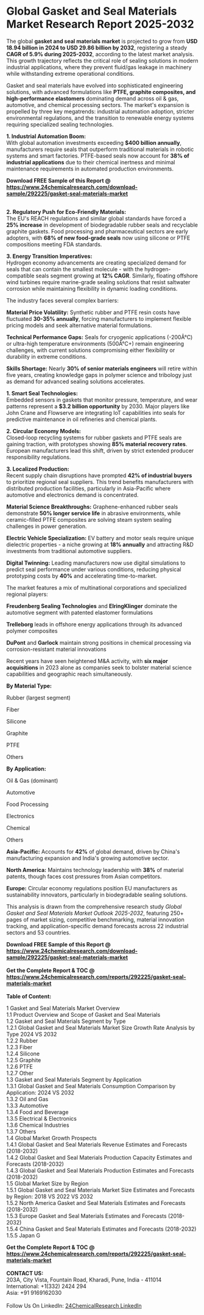 <h1>Global Gasket and Seal Materials Market Research Report 2025-2032</h1><p>The global <strong>gasket and seal materials market</strong> is projected to grow from <strong>USD 18.94 billion in 2024 to USD 29.86 billion by 2032</strong>, registering a steady <strong>CAGR of 5.9% during 2025-2032</strong>, according to the latest market analysis. This growth trajectory reflects the critical role of sealing solutions in modern industrial applications, where they prevent fluid/gas leakage in machinery while withstanding extreme operational conditions.</p><p>Gasket and seal materials have evolved into sophisticated engineering solutions, with advanced formulations like <strong>PTFE, graphite composites, and high-performance elastomers</strong> dominating demand across oil &amp; gas, automotive, and chemical processing sectors. The market's expansion is propelled by three key megatrends: industrial automation adoption, stricter environmental regulations, and the transition to renewable energy systems requiring specialized sealing technologies.</p><p><strong>1. Industrial Automation Boom:</strong><br>
With global automation investments exceeding <strong>$400 billion annually</strong>, manufacturers require seals that outperform traditional materials in robotic systems and smart factories. PTFE-based seals now account for <strong>38% of industrial applications</strong> due to their chemical inertness and minimal maintenance requirements in automated production environments.</p><div><b>Download FREE Sample of this Report @ 
            <a href="https://www.24chemicalresearch.com/download-sample/292225/gasket-seal-materials-market">
            https://www.24chemicalresearch.com/download-sample/292225/gasket-seal-materials-market</a></b></div><br><p><strong>2. Regulatory Push for Eco-Friendly Materials:</strong><br>
The EU's REACH regulations and similar global standards have forced a <strong>25% increase</strong> in development of biodegradable rubber seals and recyclable graphite gaskets. Food processing and pharmaceutical sectors are early adopters, with <strong>68% of new food-grade seals</strong> now using silicone or PTFE compositions meeting FDA standards.</p><p><strong>3. Energy Transition Imperatives:</strong><br>
Hydrogen economy advancements are creating specialized demand for seals that can contain the smallest molecule - with the hydrogen-compatible seals segment growing at <strong>12% CAGR</strong>. Similarly, floating offshore wind turbines require marine-grade sealing solutions that resist saltwater corrosion while maintaining flexibility in dynamic loading conditions.</p><p>The industry faces several complex barriers:</p><p><strong>Material Price Volatility:</strong> Synthetic rubber and PTFE resin costs have fluctuated <strong>30-35% annually</strong>, forcing manufacturers to implement flexible pricing models and seek alternative material formulations.</p><p><strong>Technical Performance Gaps:</strong> Seals for cryogenic applications (-200Â°C) or ultra-high temperature environments (500Â°C+) remain engineering challenges, with current solutions compromising either flexibility or durability in extreme conditions.</p><p><strong>Skills Shortage:</strong> Nearly <strong>30% of senior materials engineers</strong> will retire within five years, creating knowledge gaps in polymer science and tribology just as demand for advanced sealing solutions accelerates.</p><p><strong>1. Smart Seal Technologies:</strong><br>
Embedded sensors in gaskets that monitor pressure, temperature, and wear patterns represent a <strong>$3.2 billion opportunity</strong> by 2030. Major players like John Crane and Flowserve are integrating IoT capabilities into seals for predictive maintenance in oil refineries and chemical plants.</p><p><strong>2. Circular Economy Models:</strong><br>
Closed-loop recycling systems for rubber gaskets and PTFE seals are gaining traction, with prototypes showing <strong>85% material recovery rates</strong>. European manufacturers lead this shift, driven by strict extended producer responsibility regulations.</p><p><strong>3. Localized Production:</strong><br>
Recent supply chain disruptions have prompted <strong>42% of industrial buyers</strong> to prioritize regional seal suppliers. This trend benefits manufacturers with distributed production facilities, particularly in Asia-Pacific where automotive and electronics demand is concentrated.</p><p><strong>Material Science Breakthroughs:</strong> Graphene-enhanced rubber seals demonstrate <strong>50% longer service life</strong> in abrasive environments, while ceramic-filled PTFE composites are solving steam system sealing challenges in power generation.</p><p><strong>Electric Vehicle Specialization:</strong> EV battery and motor seals require unique dielectric properties - a niche growing at <strong>18% annually</strong> and attracting R&amp;D investments from traditional automotive suppliers.</p><p><strong>Digital Twinning:</strong> Leading manufacturers now use digital simulations to predict seal performance under various conditions, reducing physical prototyping costs by <strong>40%</strong> and accelerating time-to-market.</p><p>The market features a mix of multinational corporations and specialized regional players:</p><p><strong>Freudenberg Sealing Technologies</strong> and <strong>ElringKlinger</strong> dominate the automotive segment with patented elastomer formulations</p><p><strong>Trelleborg</strong> leads in offshore energy applications through its advanced polymer composites</p><p><strong>DuPont</strong> and <strong>Garlock</strong> maintain strong positions in chemical processing via corrosion-resistant material innovations</p><p>Recent years have seen heightened M&amp;A activity, with <strong>six major acquisitions</strong> in 2023 alone as companies seek to bolster material science capabilities and geographic reach simultaneously.</p><p><strong>By Material Type:</strong></p><p>Rubber (largest segment)</p><p>Fiber</p><p>Silicone</p><p>Graphite</p><p>PTFE</p><p>Others</p><p><strong>By Application:</strong></p><p>Oil &amp; Gas (dominant)</p><p>Automotive</p><p>Food Processing</p><p>Electronics</p><p>Chemical</p><p>Others</p><p><strong>Asia-Pacific:</strong> Accounts for <strong>42%</strong> of global demand, driven by China's manufacturing expansion and India's growing automotive sector.</p><p><strong>North America:</strong> Maintains technology leadership with <strong>38%</strong> of material patents, though faces cost pressures from Asian competitors.</p><p><strong>Europe:</strong> Circular economy regulations position EU manufacturers as sustainability innovators, particularly in biodegradable sealing solutions.</p><p>This analysis is drawn from the comprehensive research study <em>Global Gasket and Seal Materials Market Outlook 2025-2032</em>, featuring 250+ pages of market sizing, competitive benchmarking, material innovation tracking, and application-specific demand forecasts across 22 industrial sectors and 53 countries.</p><div><b>Download FREE Sample of this Report @ 
            <a href="https://www.24chemicalresearch.com/download-sample/292225/gasket-seal-materials-market">
            https://www.24chemicalresearch.com/download-sample/292225/gasket-seal-materials-market</a></b></div><br><div><b>Get the Complete Report & TOC @ 
            <a href="https://www.24chemicalresearch.com/reports/292225/gasket-seal-materials-market">
            https://www.24chemicalresearch.com/reports/292225/gasket-seal-materials-market</a></b></div><br>
            <b>Table of Content:</b><p>1 Gasket and Seal Materials Market Overview<br />
    1.1 Product Overview and Scope of Gasket and Seal Materials<br />
    1.2 Gasket and Seal Materials Segment by Type<br />
        1.2.1 Global Gasket and Seal Materials Market Size Growth Rate Analysis by Type 2024 VS 2032<br />
        1.2.2 Rubber<br />
        1.2.3 Fiber<br />
        1.2.4 Silicone<br />
        1.2.5 Graphite<br />
        1.2.6 PTFE<br />
        1.2.7 Other<br />
    1.3 Gasket and Seal Materials Segment by Application<br />
        1.3.1 Global Gasket and Seal Materials Consumption Comparison by Application: 2024 VS 2032<br />
        1.3.2 Oil and Gas<br />
        1.3.3 Automotive<br />
        1.3.4 Food and Beverage<br />
        1.3.5 Electrical & Electronics<br />
        1.3.6 Chemical Industries<br />
        1.3.7 Others<br />
    1.4 Global Market Growth Prospects<br />
        1.4.1 Global Gasket and Seal Materials Revenue Estimates and Forecasts (2018-2032)<br />
        1.4.2 Global Gasket and Seal Materials Production Capacity Estimates and Forecasts (2018-2032)<br />
        1.4.3 Global Gasket and Seal Materials Production Estimates and Forecasts (2018-2032)<br />
    1.5 Global Market Size by Region<br />
        1.5.1 Global Gasket and Seal Materials Market Size Estimates and Forecasts by Region: 2018 VS 2022 VS 2032<br />
        1.5.2 North America Gasket and Seal Materials Estimates and Forecasts (2018-2032)<br />
        1.5.3 Europe Gasket and Seal Materials Estimates and Forecasts (2018-2032)<br />
        1.5.4 China Gasket and Seal Materials Estimates and Forecasts (2018-2032)<br />
        1.5.5 Japan G</p><div><b>Get the Complete Report & TOC @ 
            <a href="https://www.24chemicalresearch.com/reports/292225/gasket-seal-materials-market">
            https://www.24chemicalresearch.com/reports/292225/gasket-seal-materials-market</a></b></div><br><b>CONTACT US:</b><br>
            203A, City Vista, Fountain Road, Kharadi, Pune, India - 411014<br>
            International: +1(332) 2424 294<br>
            Asia: +91 9169162030 <br><br>
            Follow Us On LinkedIn: <a href="https://www.linkedin.com/company/24chemicalresearch/">24ChemicalResearch LinkedIn</a>